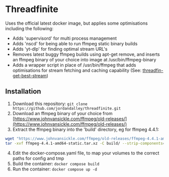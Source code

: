 # Threadfinite
Uses the official latest docker image, but applies some optimisations including the following:

- Adds 'supervisord' for multi process management
- Adds 'nscd' for being able to run ffmpeg static binary builds
- Adds 'yt-dlp' for finding optimal stream URL's
- Removes latest buggy ffmpeg builds using apt-get remove, and inserts an ffmpeg binary of your choice into image at /usr/bin/ffmpeg-binary
- Adds a wrapper script in place of /usr/bin/ffmpeg that adds optimisations for stream fetching and caching capability (See: [threadfin-get-best-stream](https://github.com/jordandalley/threadfin-get-best-stream))

## Installation

1. Download this repository: ```git clone https://github.com/jordandalley/threadfinite.git```
2. Download an ffmpeg binary of your choice from [https://www.johnvansickle.com/ffmpeg/old-releases/](https://www.johnvansickle.com/ffmpeg/old-releases/)
3. Extract the ffmpeg binary into the 'build' directory, eg for ffmpeg 4.4.1:
```bash
wget "https://www.johnvansickle.com/ffmpeg/old-releases/ffmpeg-4.4.1-amd64-static.tar.xz"
tar -xvf ffmpeg-4.4.1-amd64-static.tar.xz -C build/ --strip-components=1 --wildcards '*/ffmpeg'
```
4. Edit the docker-compose.yaml file, to map your volumes to the correct paths for config and tmp
5. Build the container: ```docker compose build```
6. Run the container: ```docker compose up -d```
